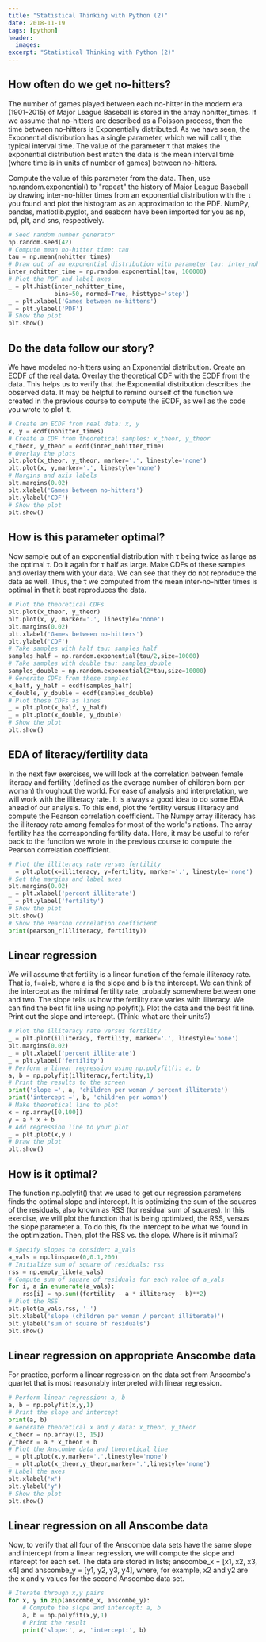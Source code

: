 ```yaml
---
title: "Statistical Thinking with Python (2)"
date: 2018-11-19
tags: [python]
header:
  images:
excerpt: "Statistical Thinking with Python (2)"
---
```


## How often do we get no-hitters?
The number of games played between each no-hitter in the modern era (1901-2015) of Major League Baseball is stored in the array nohitter_times. If we assume that no-hitters are described as a Poisson process, then the time between no-hitters is Exponentially distributed. As we have seen, the Exponential distribution has a single parameter, which we will call τ, the typical interval time. The value of the parameter τ that makes the exponential distribution best match the data is the mean interval time (where time is in units of number of games) between no-hitters.

Compute the value of this parameter from the data. Then, use np.random.exponential() to "repeat" the history of Major League Baseball by drawing inter-no-hitter times from an exponential distribution with the τ you found and plot the histogram as an approximation to the PDF. NumPy, pandas, matlotlib.pyplot, and seaborn have been imported for you as np, pd, plt, and sns, respectively.

```python
# Seed random number generator
np.random.seed(42)
# Compute mean no-hitter time: tau
tau = np.mean(nohitter_times)
# Draw out of an exponential distribution with parameter tau: inter_nohitter_time
inter_nohitter_time = np.random.exponential(tau, 100000)
# Plot the PDF and label axes
_ = plt.hist(inter_nohitter_time,
             bins=50, normed=True, histtype='step')
_ = plt.xlabel('Games between no-hitters')
_ = plt.ylabel('PDF')
# Show the plot
plt.show()
```

## Do the data follow our story?
We have modeled no-hitters using an Exponential distribution. Create an ECDF of the real data. Overlay the theoretical CDF with the ECDF from the data. This helps us to verify that the Exponential distribution describes the observed data. It may be helpful to remind ourself of the function we created in the previous course to compute the ECDF, as well as the code you wrote to plot it.

```python
# Create an ECDF from real data: x, y
x, y = ecdf(nohitter_times)
# Create a CDF from theoretical samples: x_theor, y_theor
x_theor, y_theor = ecdf(inter_nohitter_time)
# Overlay the plots
plt.plot(x_theor, y_theor, marker='.', linestyle='none')
plt.plot(x, y,marker='.', linestyle='none')
# Margins and axis labels
plt.margins(0.02)
plt.xlabel('Games between no-hitters')
plt.ylabel('CDF')
# Show the plot
plt.show()
```

## How is this parameter optimal?
Now sample out of an exponential distribution with τ being twice as large as the optimal τ. Do it again for τ half as large. Make CDFs of these samples and overlay them with your data. We can see that they do not reproduce the data as well. Thus, the τ we computed from the mean inter-no-hitter times is optimal in that it best reproduces the data.

```python
# Plot the theoretical CDFs
plt.plot(x_theor, y_theor)
plt.plot(x, y, marker='.', linestyle='none')
plt.margins(0.02)
plt.xlabel('Games between no-hitters')
plt.ylabel('CDF')
# Take samples with half tau: samples_half
samples_half = np.random.exponential(tau/2,size=10000)
# Take samples with double tau: samples_double
samples_double = np.random.exponential(2*tau,size=10000)
# Generate CDFs from these samples
x_half, y_half = ecdf(samples_half)
x_double, y_double = ecdf(samples_double)
# Plot these CDFs as lines
_ = plt.plot(x_half, y_half)
_ = plt.plot(x_double, y_double)
# Show the plot
plt.show()
```

## EDA of literacy/fertility data
In the next few exercises, we will look at the correlation between female literacy and fertility (defined as the average number of children born per woman) throughout the world. For ease of analysis and interpretation, we will work with the illiteracy rate. It is always a good idea to do some EDA ahead of our analysis. To this end, plot the fertility versus illiteracy and compute the Pearson correlation coefficient. The Numpy array illiteracy has the illiteracy rate among females for most of the world's nations. The array fertility has the corresponding fertility data. Here, it may be useful to refer back to the function we wrote in the previous course to compute the Pearson correlation coefficient.

```python
# Plot the illiteracy rate versus fertility
_ = plt.plot(x=illiteracy, y=fertility, marker='.', linestyle='none')
# Set the margins and label axes
plt.margins(0.02)
_ = plt.xlabel('percent illiterate')
_ = plt.ylabel('fertility')
# Show the plot
plt.show()
# Show the Pearson correlation coefficient
print(pearson_r(illiteracy, fertility))
```

## Linear regression
We will assume that fertility is a linear function of the female illiteracy rate. That is, f=ai+b, where a is the slope and b is the intercept. We can think of the intercept as the minimal fertility rate, probably somewhere between one and two. The slope tells us how the fertility rate varies with illiteracy. We can find the best fit line using np.polyfit(). Plot the data and the best fit line. Print out the slope and intercept. (Think: what are their units?)

```python
# Plot the illiteracy rate versus fertility
_ = plt.plot(illiteracy, fertility, marker='.', linestyle='none')
plt.margins(0.02)
_ = plt.xlabel('percent illiterate')
_ = plt.ylabel('fertility')
# Perform a linear regression using np.polyfit(): a, b
a, b = np.polyfit(illiteracy,fertility,1)
# Print the results to the screen
print('slope =', a, 'children per woman / percent illiterate')
print('intercept =', b, 'children per woman')
# Make theoretical line to plot
x = np.array([0,100])
y = a * x + b
# Add regression line to your plot
_ = plt.plot(x,y )
# Draw the plot
plt.show()
```

## How is it optimal?
The function np.polyfit() that we used to get our regression parameters finds the optimal slope and intercept. It is optimizing the sum of the squares of the residuals, also known as RSS (for residual sum of squares). In this exercise, we will plot the function that is being optimized, the RSS, versus the slope parameter a. To do this, fix the intercept to be what we found in the optimization. Then, plot the RSS vs. the slope. Where is it minimal?

```python
# Specify slopes to consider: a_vals
a_vals = np.linspace(0,0.1,200)
# Initialize sum of square of residuals: rss
rss = np.empty_like(a_vals)
# Compute sum of square of residuals for each value of a_vals
for i, a in enumerate(a_vals):
    rss[i] = np.sum((fertility - a * illiteracy - b)**2)
# Plot the RSS
plt.plot(a_vals,rss, '-')
plt.xlabel('slope (children per woman / percent illiterate)')
plt.ylabel('sum of square of residuals')
plt.show()
```

## Linear regression on appropriate Anscombe data
For practice, perform a linear regression on the data set from Anscombe's quartet that is most reasonably interpreted with linear regression.

```python
# Perform linear regression: a, b
a, b = np.polyfit(x,y,1)
# Print the slope and intercept
print(a, b)
# Generate theoretical x and y data: x_theor, y_theor
x_theor = np.array([3, 15])
y_theor = a * x_theor + b
# Plot the Anscombe data and theoretical line
_ = plt.plot(x,y,marker='.',linestyle='none')
_ = plt.plot(x_theor,y_theor,marker='.',linestyle='none')
# Label the axes
plt.xlabel('x')
plt.ylabel('y')
# Show the plot
plt.show()
```

## Linear regression on all Anscombe data
Now, to verify that all four of the Anscombe data sets have the same slope and intercept from a linear regression, we will compute the slope and intercept for each set. The data are stored in lists; anscombe_x = [x1, x2, x3, x4] and anscombe_y = [y1, y2, y3, y4], where, for example, x2 and y2 are the x and y values for the second Anscombe data set.

```python
# Iterate through x,y pairs
for x, y in zip(anscombe_x, anscombe_y):
    # Compute the slope and intercept: a, b
    a, b = np.polyfit(x,y,1)
    # Print the result
    print('slope:', a, 'intercept:', b)
```

##
